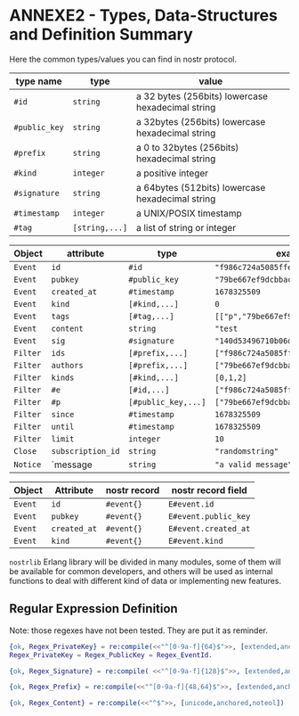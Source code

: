 # ANNEXE2 - Types, Data-Structures and Definition Summary

Here the common types/values you can find in nostr protocol.

| type name     | type           | value                                                |
|---------------|----------------|------------------------------------------------------|
| `#id`         | `string`       | a 32 bytes (256bits) lowercase hexadecimal string    |
| `#public_key` | `string`       | a 32bytes (256bits) lowercase hexadecimal string     |
| `#prefix`     | `string`       | a 0 to 32bytes (256bits) hexadecimal string          |
| `#kind`       | `integer`      | a positive integer                                   |
| `#signature`  | `string`       | a 64bytes (512bits) lowercase hexadecimal string     |
| `#timestamp`  | `integer`      | a UNIX/POSIX timestamp                               |
| `#tag`        | `[string,...]` | a list of string or integer                          |


| Object   | attribute    | type                | example                               |
|----------|--------------|---------------------|---------------------------------------|
| `Event`  | `id`         | `#id`               | `"f986c724a5085ffe093e8145ef953e..."` |
| `Event`  | `pubkey`     | `#public_key`       | `"79be667ef9dcbbac55a06295ce870b..."` |
| `Event`  | `created_at` | `#timestamp`        | `1678325509`                          |
| `Event`  | `kind`       | `[#kind,...] `      | `0`                                   |
| `Event`  | `tags`       | `[#tag,...]`        | `[["p","79be667ef9dcbbac55a062..."]`  |
| `Event`  | `content`    | `string`            | `"test`                               |
| `Event`  | `sig`        | `#signature`        | `"140d53496710b06dbc8ce239a454bf..."` |
| `Filter` | `ids`        | `[#prefix,...]`     | `["f986c724a5085ffe093e8145"]`        |
| `Filter` | `authors`    | `[#prefix,...]`     | `["79be667ef9dcbbac55a06295ce87..."]` |
| `Filter` | `kinds`      | `[#kind,...]`       | `[0,1,2]`                             |
| `Filter` | `#e`         | `[#id,...]`         | `["f986c724a5085ffe093e8145ef95..."]` |
| `Filter` | `#p`         | `[#public_key,...]` | `["79be667ef9dcbbac55a06295ce87..."]` |
| `Filter` | `since`      | `#timestamp`        | `1678325509`                          |
| `Filter` | `until`      | `#timestamp`        | `1678325509`                          |
| `Filter` | `limit`      | `integer`           | `10`                                  |
| `Close`  | `subscription_id` | `string`       | `"randomstring"`                      |
| `Notice` | `message     | `string`            | `"a valid message"`                   |

| Object  | Attribute    | nostr record | nostr record field    |
|---------|--------------|--------------|-----------------------|
| `Event` | `id`         | `#event{}`   | `E#event.id`          |
| `Event` | `pubkey`     | `#event{}`   | `E#event.public_key`  |
| `Event` | `created_at` | `#event{}`   | `E#event.created_at`  |
| `Event` | `kind`       | `#event{}`   | `E#event.kind`        |

`nostrlib` Erlang library will be divided in many modules, some of
them will be available for common developers, and others will be used
as internal functions to deal with different kind of data or
implementing new features.

## Regular Expression Definition

Note: those regexes have not been tested. They are put it as reminder.

```erlang
{ok, Regex_PrivateKey} = re:compile(<<"^[0-9a-f]{64}$">>, [extended,anchored]).
Regex_PrivateKey = Regex_PublicKey = Regex_EventId.

{ok, Regex_Signature} = re:compile( <<"^[0-9a-f]{128}$">>, [extended,anchored]).

{ok, Regex_Prefix} = re:compile(<<"^[0-9a-f]{48,64}$">>, [extended,anchored]).

{ok, Regex_Content} = re:compile(<<"^$">>, [unicode,anchored,noteol])
```
